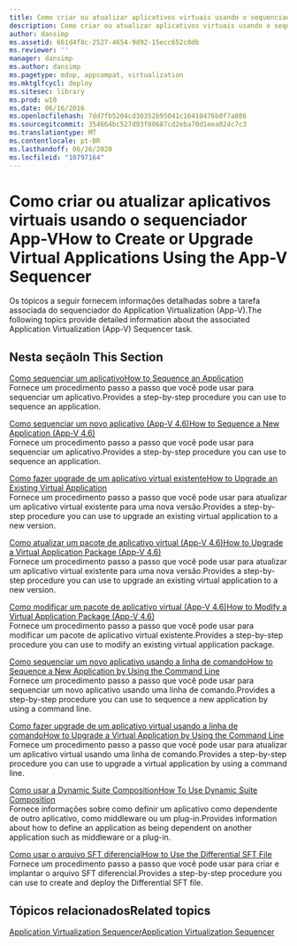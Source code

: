 ```yaml
---
title: Como criar ou atualizar aplicativos virtuais usando o sequenciador App-V
description: Como criar ou atualizar aplicativos virtuais usando o sequenciador App-V
author: dansimp
ms.assetid: 661d4f8c-2527-4654-9d92-15ecc652c0db
ms.reviewer: ''
manager: dansimp
ms.author: dansimp
ms.pagetype: mdop, appcompat, virtualization
ms.mktglfcycl: deploy
ms.sitesec: library
ms.prod: w10
ms.date: 06/16/2016
ms.openlocfilehash: 7dd7fb5204cd30352b95041c16410476b0f7a086
ms.sourcegitcommit: 354664bc527d93f80687cd2eba70d1eea024c7c3
ms.translationtype: MT
ms.contentlocale: pt-BR
ms.lasthandoff: 06/26/2020
ms.locfileid: "10797164"
---
```

# <span data-ttu-id="9811a-103">Como criar ou atualizar aplicativos virtuais usando o sequenciador App-V</span><span class="sxs-lookup"><span data-stu-id="9811a-103">How to Create or Upgrade Virtual Applications Using the App-V Sequencer</span></span>


<span data-ttu-id="9811a-104">Os tópicos a seguir fornecem informações detalhadas sobre a tarefa associada do sequenciador do Application Virtualization (App-V).</span><span class="sxs-lookup"><span data-stu-id="9811a-104">The following topics provide detailed information about the associated Application Virtualization (App-V) Sequencer task.</span></span>

## <span data-ttu-id="9811a-105">Nesta seção</span><span class="sxs-lookup"><span data-stu-id="9811a-105">In This Section</span></span>


<a href="" id="how-to-sequence-an-application"></a>[<span data-ttu-id="9811a-106">Como sequenciar um aplicativo</span><span class="sxs-lookup"><span data-stu-id="9811a-106">How to Sequence an Application</span></span>](how-to-sequence-an-application.md)  
<span data-ttu-id="9811a-107">Fornece um procedimento passo a passo que você pode usar para sequenciar um aplicativo.</span><span class="sxs-lookup"><span data-stu-id="9811a-107">Provides a step-by-step procedure you can use to sequence an application.</span></span>

<a href="" id="how-to-sequence-a-new-application--app-v-4-6-"></a>[<span data-ttu-id="9811a-108">Como sequenciar um novo aplicativo (App-V 4.6)</span><span class="sxs-lookup"><span data-stu-id="9811a-108">How to Sequence a New Application (App-V 4.6)</span></span>](how-to-sequence-a-new-application--app-v-46-.md)  
<span data-ttu-id="9811a-109">Fornece um procedimento passo a passo que você pode usar para sequenciar um aplicativo.</span><span class="sxs-lookup"><span data-stu-id="9811a-109">Provides a step-by-step procedure you can use to sequence an application.</span></span>

<a href="" id="how-to-upgrade-an-existing-virtual-application"></a>[<span data-ttu-id="9811a-110">Como fazer upgrade de um aplicativo virtual existente</span><span class="sxs-lookup"><span data-stu-id="9811a-110">How to Upgrade an Existing Virtual Application</span></span>](how-to-upgrade-an-existing-virtual-application.md)  
<span data-ttu-id="9811a-111">Fornece um procedimento passo a passo que você pode usar para atualizar um aplicativo virtual existente para uma nova versão.</span><span class="sxs-lookup"><span data-stu-id="9811a-111">Provides a step-by-step procedure you can use to upgrade an existing virtual application to a new version.</span></span>

<a href="" id="how-to-upgrade-a-virtual-application-package--app-v-4-6-"></a>[<span data-ttu-id="9811a-112">Como atualizar um pacote de aplicativo virtual (App-V 4.6)</span><span class="sxs-lookup"><span data-stu-id="9811a-112">How to Upgrade a Virtual Application Package (App-V 4.6)</span></span>](how-to-upgrade-a-virtual-application-package--app-v-46-.md)  
<span data-ttu-id="9811a-113">Fornece um procedimento passo a passo que você pode usar para atualizar um aplicativo virtual existente para uma nova versão.</span><span class="sxs-lookup"><span data-stu-id="9811a-113">Provides a step-by-step procedure you can use to upgrade an existing virtual application to a new version.</span></span>

<a href="" id="how-to-modify-a-virtual-application-package--app-v-4-6-"></a>[<span data-ttu-id="9811a-114">Como modificar um pacote de aplicativo virtual (App-V 4.6)</span><span class="sxs-lookup"><span data-stu-id="9811a-114">How to Modify a Virtual Application Package (App-V 4.6)</span></span>](how-to-modify-a-virtual-application-package--app-v-46-.md)  
<span data-ttu-id="9811a-115">Fornece um procedimento passo a passo que você pode usar para modificar um pacote de aplicativo virtual existente.</span><span class="sxs-lookup"><span data-stu-id="9811a-115">Provides a step-by-step procedure you can use to modify an existing virtual application package.</span></span>

<a href="" id="how-to-sequence-a-new-application-by-using-the-command-line"></a>[<span data-ttu-id="9811a-116">Como sequenciar um novo aplicativo usando a linha de comando</span><span class="sxs-lookup"><span data-stu-id="9811a-116">How to Sequence a New Application by Using the Command Line</span></span>](how-to-sequence-a-new-application-by-using-the-command-line.md)  
<span data-ttu-id="9811a-117">Fornece um procedimento passo a passo que você pode usar para sequenciar um novo aplicativo usando uma linha de comando.</span><span class="sxs-lookup"><span data-stu-id="9811a-117">Provides a step-by-step procedure you can use to sequence a new application by using a command line.</span></span>

<a href="" id="how-to-upgrade-a-virtual-application-by-using-the-command-line"></a>[<span data-ttu-id="9811a-118">Como fazer upgrade de um aplicativo virtual usando a linha de comando</span><span class="sxs-lookup"><span data-stu-id="9811a-118">How to Upgrade a Virtual Application by Using the Command Line</span></span>](how-to-upgrade-a-virtual-application-by-using-the-command-line.md)  
<span data-ttu-id="9811a-119">Fornece um procedimento passo a passo que você pode usar para atualizar um aplicativo virtual usando uma linha de comando.</span><span class="sxs-lookup"><span data-stu-id="9811a-119">Provides a step-by-step procedure you can use to upgrade a virtual application by using a command line.</span></span>

<a href="" id="how-to-use-dynamic-suite-composition"></a>[<span data-ttu-id="9811a-120">Como usar a Dynamic Suite Composition</span><span class="sxs-lookup"><span data-stu-id="9811a-120">How To Use Dynamic Suite Composition</span></span>](how-to-use-dynamic-suite-composition.md)  
<span data-ttu-id="9811a-121">Fornece informações sobre como definir um aplicativo como dependente de outro aplicativo, como middleware ou um plug-in.</span><span class="sxs-lookup"><span data-stu-id="9811a-121">Provides information about how to define an application as being dependent on another application such as middleware or a plug-in.</span></span>

<a href="" id="how-to-use-the-differential-sft-file"></a>[<span data-ttu-id="9811a-122">Como usar o arquivo SFT diferencial</span><span class="sxs-lookup"><span data-stu-id="9811a-122">How to Use the Differential SFT File</span></span>](how-to-use-the-differential-sft-file.md)  
<span data-ttu-id="9811a-123">Fornece um procedimento passo a passo que você pode usar para criar e implantar o arquivo SFT diferencial.</span><span class="sxs-lookup"><span data-stu-id="9811a-123">Provides a step-by-step procedure you can use to create and deploy the Differential SFT file.</span></span>

## <span data-ttu-id="9811a-124">Tópicos relacionados</span><span class="sxs-lookup"><span data-stu-id="9811a-124">Related topics</span></span>


[<span data-ttu-id="9811a-125">Application Virtualization Sequencer</span><span class="sxs-lookup"><span data-stu-id="9811a-125">Application Virtualization Sequencer</span></span>](application-virtualization-sequencer.md)

 

 





